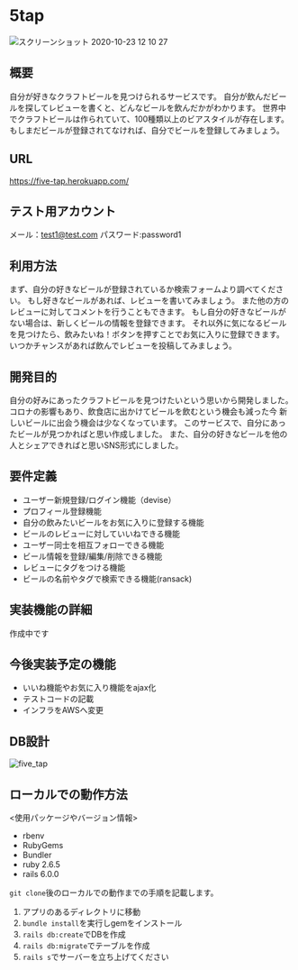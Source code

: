 # 5tap
![スクリーンショット 2020-10-23 12 10 27](https://user-images.githubusercontent.com/69100896/96952046-d74db000-1528-11eb-961c-4a3fac78f3c0.png)
## 概要
自分が好きなクラフトビールを見つけられるサービスです。
自分が飲んだビールを探してレビューを書くと、どんなビールを飲んだかがわかります。
世界中でクラフトビールは作られていて、100種類以上のビアスタイルが存在します。
もしまだビールが登録されてなければ、自分でビールを登録してみましょう。

## URL
https://five-tap.herokuapp.com/

## テスト用アカウント
メール：test1@test.com
パスワード:password1

## 利用方法
まず、自分の好きなビールが登録されているか検索フォームより調べてください。
もし好きなビールがあれば、レビューを書いてみましょう。
また他の方のレビューに対してコメントを行うこともできます。
もし自分の好きなビールがない場合は、新しくビールの情報を登録できます。
それ以外に気になるビールを見つけたら、飲みたいね！ボタンを押すことでお気に入りに登録できます。
いつかチャンスがあれば飲んでレビューを投稿してみましょう。

## 開発目的
自分の好みにあったクラフトビールを見つけたいという思いから開発しました。
コロナの影響もあり、飲食店に出かけてビールを飲むという機会も減った今
新しいビールに出会う機会は少なくなっています。
このサービスで、自分にあったビールが見つかればと思い作成しました。
また、自分の好きなビールを他の人とシェアできればと思いSNS形式にしました。

## 要件定義
* ユーザー新規登録/ログイン機能（devise）
* プロフィール登録機能
* 自分の飲みたいビールをお気に入りに登録する機能
* ビールのレビューに対していいねできる機能
* ユーザー同士を相互フォローできる機能
* ビール情報を登録/編集/削除できる機能
* レビューにタグをつける機能
* ビールの名前やタグで検索できる機能(ransack)

## 実装機能の詳細
作成中です

## 今後実装予定の機能
* いいね機能やお気に入り機能をajax化
* テストコードの記載
* インフラをAWSへ変更

## DB設計
![five_tap](https://user-images.githubusercontent.com/69100896/95412943-1f83a480-0965-11eb-8724-bacf2f2f799d.png)

## ローカルでの動作方法
<使用パッケージやバージョン情報>
* rbenv
* RubyGems
* Bundler
* ruby 2.6.5
* rails 6.0.0

`git clone`後のローカルでの動作までの手順を記載します。
1. アプリのあるディレクトリに移動
2. `bundle install`を実行しgemをインストール
3. `rails db:create`でDBを作成
4. `rails db:migrate`でテーブルを作成
5. `rails s`でサーバーを立ち上げてください

